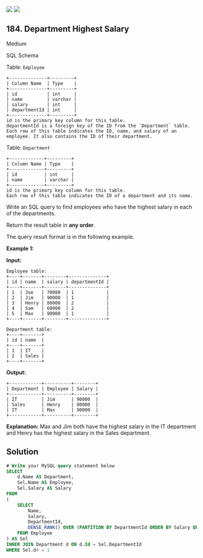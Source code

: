 [![](https://img.shields.io/github/stars/javadev/LeetCode-in-Kotlin?label=Stars&style=flat-square)](https://github.com/javadev/LeetCode-in-Kotlin)
[![](https://img.shields.io/github/forks/javadev/LeetCode-in-Kotlin?label=Fork%20me%20on%20GitHub%20&style=flat-square)](https://github.com/javadev/LeetCode-in-Kotlin/fork)

## 184\. Department Highest Salary

Medium

SQL Schema

Table: `Employee`

    +--------------+---------+
    | Column Name  | Type    |
    +--------------+---------+
    | id           | int     |
    | name         | varchar |
    | salary       | int     |
    | departmentId | int     |
    +--------------+---------+
    id is the primary key column for this table.
    departmentId is a foreign key of the ID from the `Department` table.
    Each row of this table indicates the ID, name, and salary of an employee. It also contains the ID of their department. 

Table: `Department`

    +-------------+---------+
    | Column Name | Type    |
    +-------------+---------+
    | id          | int     |
    | name        | varchar |
    +-------------+---------+
    id is the primary key column for this table.
    Each row of this table indicates the ID of a department and its name. 

Write an SQL query to find employees who have the highest salary in each of the departments.

Return the result table in **any order**.

The query result format is in the following example.

**Example 1:**

**Input:**

    Employee table:
    +----+-------+--------+--------------+
    | id | name  | salary | departmentId |
    +----+-------+--------+--------------+
    | 1  | Joe   | 70000  | 1            |
    | 2  | Jim   | 90000  | 1            |
    | 3  | Henry | 80000  | 2            |
    | 4  | Sam   | 60000  | 2            |
    | 5  | Max   | 90000  | 1            |
    +----+-------+--------+--------------+

    Department table:
    +----+-------+
    | id | name  |
    +----+-------+
    | 1  | IT    |
    | 2  | Sales |
    +----+-------+

**Output:**

    +------------+----------+--------+
    | Department | Employee | Salary |
    +------------+----------+--------+
    | IT         | Jim      | 90000  |
    | Sales      | Henry    | 80000  |
    | IT         | Max      | 90000  |
    +------------+----------+--------+

**Explanation:** Max and Jim both have the highest salary in the IT department and Henry has the highest salary in the Sales department.

## Solution

```sql
# Write your MySQL query statement below
SELECT
    d.Name AS Department,
    Sel.Name AS Employee,
    Sel.Salary AS Salary
FROM
(
    SELECT
        Name,
        Salary,
        DepartmentId,
        DENSE_RANK() OVER (PARTITION BY DepartmentId ORDER BY Salary DESC) AS dr
    FROM Employee
) AS Sel
INNER JOIN Department d ON d.Id = Sel.DepartmentId
WHERE Sel.dr = 1
```
